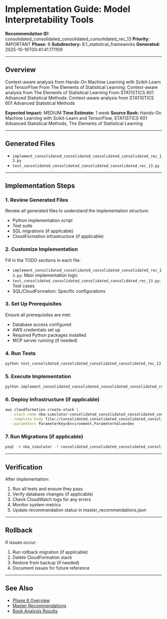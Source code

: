 # Implementation Guide: Model Interpretability Tools

**Recommendation ID:** consolidated_consolidated_consolidated_consolidated_rec_13
**Priority:** IMPORTANT
**Phase:** 8
**Subdirectory:** 8.1_statistical_frameworks
**Generated:** 2025-10-16T00:41:41.171109

---

## Overview

Context-aware analysis from Hands-On Machine Learning with Scikit-Learn and TensorFlow From The Elements of Statistical Learning: Context-aware analysis from The Elements of Statistical Learning From STATISTICS 601 Advanced Statistical Methods: Context-aware analysis from STATISTICS 601 Advanced Statistical Methods

**Expected Impact:** MEDIUM
**Time Estimate:** 1 week
**Source Book:** Hands-On Machine Learning with Scikit-Learn and TensorFlow, STATISTICS 601 Advanced Statistical Methods, The Elements of Statistical Learning

---

## Generated Files

- `implement_consolidated_consolidated_consolidated_consolidated_rec_13.py`
- `test_consolidated_consolidated_consolidated_consolidated_rec_13.py`

---

## Implementation Steps

### 1. Review Generated Files

Review all generated files to understand the implementation structure:
- Python implementation script
- Test suite
- SQL migrations (if applicable)
- CloudFormation infrastructure (if applicable)

### 2. Customize Implementation

Fill in the TODO sections in each file:
- `implement_consolidated_consolidated_consolidated_consolidated_rec_13.py`: Main implementation logic
- `test_consolidated_consolidated_consolidated_consolidated_rec_13.py`: Test cases
- SQL/CloudFormation: Specific configurations

### 3. Set Up Prerequisites

Ensure all prerequisites are met:
- Database access configured
- AWS credentials set up
- Required Python packages installed
- MCP server running (if needed)

### 4. Run Tests

```bash
python test_consolidated_consolidated_consolidated_consolidated_rec_13.py
```

### 5. Execute Implementation

```bash
python implement_consolidated_consolidated_consolidated_consolidated_rec_13.py
```

### 6. Deploy Infrastructure (if applicable)

```bash
aws cloudformation create-stack \
  --stack-name nba-simulator-consolidated_consolidated_consolidated_consolidated_rec_13 \
  --template-body file://consolidated_consolidated_consolidated_consolidated_rec_13_infrastructure.yaml \
  --parameters ParameterKey=Environment,ParameterValue=dev
```

### 7. Run Migrations (if applicable)

```bash
psql -d nba_simulator -f consolidated_consolidated_consolidated_consolidated_rec_13_migration.sql
```

---

## Verification

After implementation:
1. Run all tests and ensure they pass
2. Verify database changes (if applicable)
3. Check CloudWatch logs for any errors
4. Monitor system metrics
5. Update recommendation status in master_recommendations.json

---

## Rollback

If issues occur:
1. Run rollback migration (if applicable)
2. Delete CloudFormation stack
3. Restore from backup (if needed)
4. Document issues for future reference

---

## See Also

- [Phase 8 Overview](/Users/ryanranft/nba-simulator-aws/docs/phases/phase_8/)
- [Master Recommendations](/Users/ryanranft/nba-mcp-synthesis/analysis_results/master_recommendations.json)
- [Book Analysis Results](/Users/ryanranft/nba-mcp-synthesis/analysis_results/)

